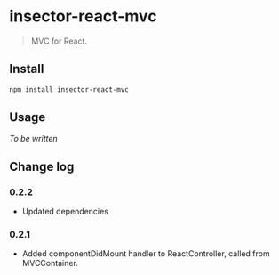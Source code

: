 # insector-react-mvc

> MVC for React.

## Install

```sh
npm install insector-react-mvc
```

## Usage

*To be written*

## Change log

### 0.2.2
* Updated dependencies

### 0.2.1
* Added componentDidMount handler to ReactController, called from MVCContainer.
